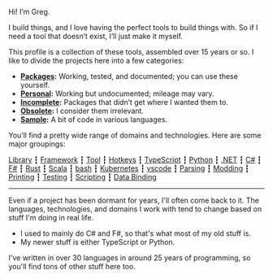 Hi! I’m Greg.

I build things, and I love having the perfect tools to build things with. So if I need a tool that doesn’t exist, I’ll just make it myself.

This profile is a collection of these tools, assembled over 15 years or so. I like to divide the projects here into a few categories:

- **[Packages](https://github.com/GregRos?tab=repositories&q=topic:package):** Working, tested, and documented; you can use these yourself.
- **[Personal](https://github.com/GregRos?tab=repositories&q=topic:personal):** Working but undocumented; mileage may vary.
- **[Incomplete](https://github.com/GregRos?tab=repositories&q=topic:incomplete+topic:package+-topic:obsolete):** Packages that didn’t get where I wanted them to.
- **[Obsolete](https://github.com/GregRos?tab=repositories&q=topic:obsolete):** I consider them irrelevant.
- **[Sample](https://github.com/GregRos?tab=repositories&q=topic:sample):** A bit of code in various languages.

You’ll find a pretty wide range of domains and technologies. Here are some major groupings:

[Library](https://github.com/GregRos?tab=repositories&q=topic:library+-topic:obsolete+-topic:incomplete+topic:package) ┇ [Framework](https://github.com/GregRos?tab=repositories&q=topic:framework+-topic:obsolete+-topic:incomplete+topic:package) ┇ [Tool](https://github.com/GregRos?tab=repositories&q=topic:tool) ┇ [Hotkeys](https://github.com/GregRos?tab=repositories&q=topic:hotkeys) ┇ [TypeScript](https://github.com/GregRos?tab=repositories&q=topic:typescript+-topic:obsolete+-topic:incomplete+topic:package) ┇ [Python](https://github.com/GregRos?tab=repositories&q=topic:python) ┇ [.NET](https://github.com/GregRos?tab=repositories&q=topic:dotnet) ┇ [C#](https://github.com/GregRos?tab=repositories&q=topic:csharp) ┇ [F#](https://github.com/GregRos?tab=repositories&q=topic:fsharp) ┇ [Rust](https://github.com/GregRos?tab=repositories&q=topic:rust) ┇ [Scala](https://github.com/GregRos?tab=repositories&q=topic:scala) ┇ [bash](https://github.com/GregRos?tab=repositories&q=topic:bash) ┇ [Kubernetes](https://github.com/GregRos?tab=repositories&q=topic:kubernetes+-topic:obsolete) ┇ [vscode](https://github.com/GregRos?tab=repositories&q=topic:vscode+-topic:obsolete) ┇ [Parsing](https://github.com/GregRos?tab=repositories&q=topic:parsing+-topic:obsolete) ┇ [Modding](https://github.com/GregRos?tab=repositories&q=topic:modding+-topic:obsolete) ┇ [Printing](https://github.com/GregRos?tab=repositories&q=topic:print+-topic:obsolete) ┇ [Testing](https://github.com/GregRos?tab=repositories&q=topic:testing+-topic:obsolete) ┇ [Scripting](https://github.com/GregRos?tab=repositories&q=topic:scripting+-topic:obsolete) ┇ [Data Binding](https://github.com/GregRos?tab=repositories&q=topic:data-binding+-topic:obsolete)

----

Even if a project has been dormant for years, I'll often come back to it. The languages, technologies, and domains I work with tend to change based on stuff I'm doing in real life.

- I used to mainly do C# and F#, so that's what most of my old stuff is. 
- My newer stuff is either TypeScript or Python.

I've written in over 30 languages in around 25 years of programming, so you'll find tons of other stuff here too.
